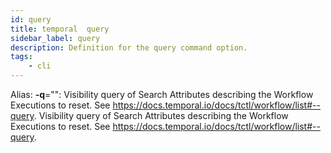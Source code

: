 ```yaml
---
id: query
title: temporal  query
sidebar_label: query
description: Definition for the query command option.
tags:
	- cli
---
```


Alias: **-q**="": Visibility query of Search Attributes describing the Workflow Executions to reset. See https://docs.temporal.io/docs/tctl/workflow/list#--query.
 Visibility query of Search Attributes describing the Workflow Executions to reset. See https://docs.temporal.io/docs/tctl/workflow/list#--query.
